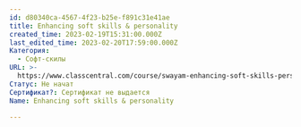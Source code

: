 ```yaml
---
id: d80340ca-4567-4f23-b25e-f891c31e41ae
title: Enhancing soft skills & personality
created_time: 2023-02-19T15:31:00.000Z
last_edited_time: 2023-02-20T17:59:00.000Z
Категория:
  - Софт-скилы
URL: >-
  https://www.classcentral.com/course/swayam-enhancing-soft-skills-personality-7893
Статус: Не начат
Сертификат?: Сертификат не выдается
Name: Enhancing soft skills & personality

---
```

